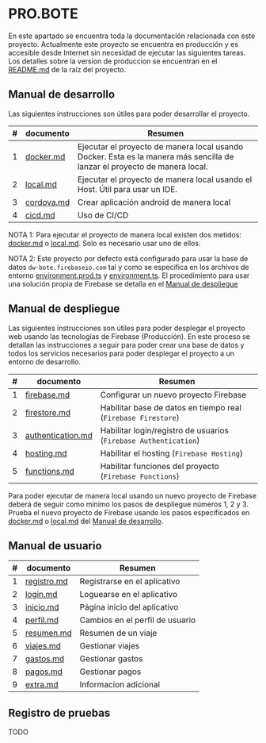 # PRO.BOTE

En este apartado se encuentra toda la documentación relacionada con este proyecto. Actualmente este proyecto se encuentra en producción
y es accesible desde Internet sin necesidad de ejecutar las siguientes tareas. Los detalles sobre la version de produccion se encuentran
en el [README.md](/README.md) de la raíz del proyecto.

## Manual de desarrollo

Las siguientes instrucciones son útiles para poder desarrollar el proyecto.

| # | documento | Resumen |
|---| --------- | ------- |
| 1 | [docker.md](desarrollo/docker.md) | Ejecutar el proyecto de manera local usando Docker. Esta es la manera más sencilla de lanzar el proyecto de manera local. |
| 2 | [local.md](desarrollo/local.md)| Ejecutar el proyecto de manera local usando el Host. Útil para usar un IDE. | 
| 3 | [cordova.md](desarrollo/cordova.md) | Crear aplicación android de manera local | 
| 4 | [cicd.md](desarrollo/cicd.md) | Uso de CI/CD | 
 
NOTA 1: Para ejecutar el proyecto de manera local existen dos metidos: [docker.md](desarrollo/docker.md) o [local.md](desarrollo/local.md). Solo es necesario usar uno de ellos.

NOTA 2: Este proyecto por defecto está configurado para usar la base de datos `dw-bote.firebaseio.com` tal y como se especifica en los archivos de entorno 
[environment.prod.ts](/src/environments/environment.prod.ts) y [environment.ts](/src/environments/environment.ts). El procedimiento para usar una solución
propia de Firebase se detalla en el [Manual de despliegue](#manual-de-despliegue)

## Manual de despliegue

Las siguientes instrucciones son útiles para poder desplegar el proyecto web usando las tecnologías de Firebase (Producción).
En este proceso se detallan las instrucciones a seguir para poder crear una base de datos y todos los servicios necesarios para poder
desplegar el proyecto a un entorno de desarrollo.

| # | documento | Resumen |
|---| --------- | ------- |
| 1 | [firebase.md](despliegue/firebase.md) | Configurar un nuevo proyecto Firebase  |
| 2 | [firestore.md](despliegue/firestore.md) | Habilitar base de datos en tiempo real (`Firebase Firestore`) | 
| 3 | [authentication.md](despliegue/authentication.md) | Habilitar login/registro de usuarios (`Firebase Authentication`) | 
| 4 | [hosting.md](despliegue/hosting.md) | Habilitar el hosting (`Firebase Hosting`)  |
| 5 | [functions.md](despliegue/functions.md) | Habilitar funciones del proyecto (`Firebase Functions`) |

Para poder ejecutar de manera local usando un nuevo proyecto de Firebase deberá de seguir como mínimo los pasos de despliegue números 1, 2 y 3.
Prueba el nuevo proyecto de Firebase usando los pasos especificados en [docker.md](../desarrollo/docker.md) o [local.md](../desarrollo/local.md) del [Manual de desarrollo](#manual-de-desarrollo).
                                                                                                                                                     



## Manual de usuario

| # | documento | Resumen |
|---| --------- | ------- |
| 1 | [registro.md](usuario/registro.md) | Registrarse en el aplicativo  |
| 2 | [login.md](usuario/login.md) | Loguearse en el aplicativo | 
| 3 | [inicio.md](usuario/resumen.md) | Página inicio del aplicativo | 
| 4 | [perfil.md](usuario/perfil.md) | Cambios en el perfil de usuario | 
| 5 | [resumen.md](usuario/resumen.md) | Resumen de un viaje | 
| 6 | [viajes.md](usuario/viajes.md) | Gestionar viajes  |
| 7 | [gastos.md](usuario/gastos.md) | Gestionar gastos |
| 8 | [pagos.md](usuario/pagos.md) | Gestionar pagos |
| 9 | [extra.md](usuario/extra.md) | Informacion adicional |

## Registro de pruebas

TODO
